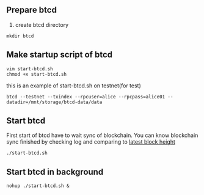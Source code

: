 ## Prepare btcd

1. create btcd directory
```
mkdir btcd
```

## Make startup script of btcd
```
vim start-btcd.sh
chmod +x start-btcd.sh
```

this is an example of start-btcd.sh on testnet(for test)
```
btcd --testnet --txindex --rpcuser=alice --rpcpass=alice01 --datadir=/mnt/storage/btcd-data/data
```

## Start btcd
First start of btcd have to wait sync of blockchain.
You can know blockchain sync finished by checking log and comparing to [latest block height](https://live.blockcypher.com/btc/)
```
./start-btcd.sh
```

## Start btcd in background
```
nohup ./start-btcd.sh &
```
